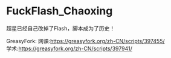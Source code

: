 # FuckFlash_Chaoxing
超星已经自己改掉了Flash，脚本成为了历史！  

GreasyFork:
网课:https://greasyfork.org/zh-CN/scripts/397455/  
学术:https://greasyfork.org/zh-CN/scripts/397941/
